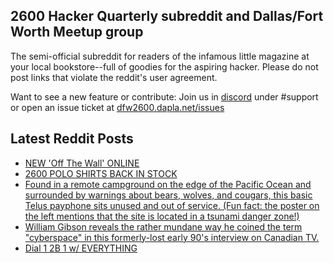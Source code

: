 ## 2600 Hacker Quarterly subreddit and Dallas/Fort Worth Meetup group
The semi-official subreddit for readers of the infamous little magazine at your local bookstore--full of goodies for the aspiring hacker. Please do not post links that violate the reddit's user agreement.

Want to see a new feature or contribute: 
Join us in [discord](https://dfw2600.dapla.net/chat) under #support or open an issue ticket at [dfw2600.dapla.net/issues](https://dfw2600.dapla.net/issues)

## Latest Reddit Posts
<!-- BLOG-POST-LIST:START -->
- [NEW 'Off The Wall' ONLINE](https://2600.com/wall/30-05-2023)
- [2600 POLO SHIRTS BACK IN STOCK](https://2600.com/content/2600-polo-shirts-back-stock)
- [Found in a remote campground on the edge of the Pacific Ocean and surrounded by warnings about bears, wolves, and cougars, this basic Telus payphone sits unused and out of service. (Fun fact: the poster on the left mentions that the site is located in a tsunami danger zone!)](https://www.reddit.com/r/2600/comments/13vs69f/found_in_a_remote_campground_on_the_edge_of_the/)
- [William Gibson reveals the rather mundane way he coined the term "cyberspace" in this formerly-lost early 90's interview on Canadian TV.](https://www.reddit.com/r/2600/comments/13uu0tu/william_gibson_reveals_the_rather_mundane_way_he/)
- [Dial 1 2B 1 w/ EVERYTHING](https://www.reddit.com/r/2600/comments/13u7rwz/dial_1_2b_1_w_everything/)
<!-- BLOG-POST-LIST:END -->
